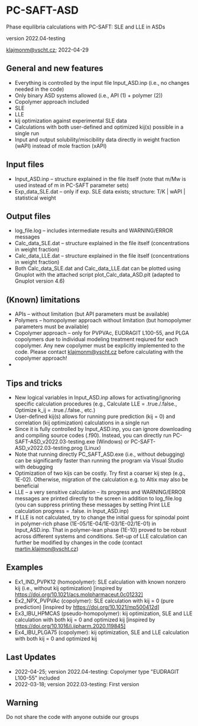 # PC-SAFT-ASD
Phase equilibria calculations with PC-SAFT: SLE and LLE in ASDs

version 2022.04-testing

klajmonm@vscht.cz; 2022-04-29


## General and new features
- Everything is controlled by the input file Input_ASD.inp (i.e., no changes needed in the code)
- Only binary ASD systems allowed (i.e., API (1) + polymer (2))
-	Copolymer approach included
-	SLE
-	LLE 
- kij optimization against experimental SLE data
-	Calculations with both user-defined and optimized kij(s) possible in a single run
-	Input and output solubility/miscibility data directly in weight fraction (wAPI) instead of mole fraction (xAPI)

## Input files
-	Input_ASD.inp – structure explained in the file itself (note that m/Mw is used instead of m in PC-SAFT parameter sets)
-	Exp_data_SLE.dat – only if exp. SLE data exists; structure:   T/K | wAPI | statistical weight

## Output files
-	log_file.log – includes intermediate results and WARNING/ERROR messages
-	Calc_data_SLE.dat – structure explained in the file itself (concentrations in weight fraction)
-	Calc_data_LLE.dat – structure explained in the file itself (concentrations in weight fraction)
-	Both Calc_data_SLE.dat and Calc_data_LLE.dat can be plotted using Gnuplot with the attached script plot_Calc_data_ASD.plt (adapted to Gnuplot version 4.6)

## (Known) limitations
-	APIs – without limitation (but API parameters must be available)
-	Polymers – homopolymer approach without limitation (but homopolymer parameters must be available)
-	Copolymer approach – only for PVPVAc, EUDRAGIT L100-55, and PLGA copolymers due to individual modeling treatment reqiured for each copolymer. Any new copolymer must be explicitly implemented to the code. Please contact klajmonm@vscht.cz before calculating with the copolymer approach!
-	

## Tips and tricks
- New logical variables in Input_ASD.inp allows for activating/ignoring specific calculation procedures (e.g., Calculate LLE = .true./.false., Optimize k_ij = .true./.false., etc.) 
-	User-defined kij(s) allows for running pure prediction (kij = 0) and correlation (kij optimization) calculations in a single run
-	Since it is fully controlled by Input_ASD.inp, you can ignore downloading and compiling source codes (.f90). Instead, you can directly run PC-SAFT-ASD_v2022.03-testing.exe (Windows) or PC-SAFT-ASD_v2022.03-testing.prog (Linux) 
-	Note that running directly PC_SAFT_ASD.exe (i.e., without debugging) can be significantly faster than running the program via Visual Studio with debugging
-	Optimization of two kijs can be costly. Try first a coarser kij step (e.g., 1E-02). Otherwise, migration of the calculation e.g. to Altix may also be beneficial
-	LLE – a very sensitive calculation – its progress and WARNING/ERROR messages are printed directly to the screen in addition to log_file.log (you can suppress printing these messages by setting Print LLE calculation progress = .false. in Input_ASD.inp)	
-	If LLE is not calculated, try to change the initial guess for spinodal point in polymer-rich phase (1E-05/1E-04/1E-03/1E-02/1E-01) in Input_ASD.inp. That in polymer-lean phase (1E-10) proved to be robust across different systems and conditions. Set-up of LLE calculation can further be modified by changes in the code (contact martin.klajmon@vscht.cz)

## Examples
- Ex1_IND_PVPK12 (homopolymer): SLE calculation with known nonzero kij (i.e., without kij optimization) [inspired by https://doi.org/10.1021/acs.molpharmaceut.0c01232]
- Ex2_NPX_PVPVAc (copolymer): SLE calculation with kij = 0 (pure prediction) [inspired by https://doi.org/10.1021/mp500412d]
- Ex3_IBU_HPMCAS (pseudo-homopolymer): kij optimization, SLE and LLE calculation with both kij = 0 and optimized kij [inspired by https://doi.org/10.1016/j.ijpharm.2020.119845]
- Ex4_IBU_PLGA75 (copolymer): kij optimization, SLE and LLE calculation with both kij = 0 and optimized kij 

## Last Updates
- 2022-04-25; version 2022.04-testing: Copolymer type "EUDRAGIT L100-55" included
- 2022-03-18; version 2022.03-testing: First version

## Warning
Do not share the code with anyone outside our groups

